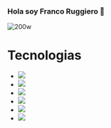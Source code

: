 ### Hola soy Franco Ruggiero 👋 
![200w](https://user-images.githubusercontent.com/88565149/188007446-7c984092-061a-45bc-a40d-52e8bcc8949a.gif)          
<h1>Tecnologias</h1>
 
<ul>

  <li><img src=https://img.shields.io/badge/JavaScript-F7DF1E?style=for-the-badge&logo=javascript&logoColor=black />
    <li><img src=https://img.shields.io/badge/React-20232A?style=for-the-badge&logo=react&logoColor=61DAFB />
 <li><img src=https://img.shields.io/badge/Node.js-43853D?style=for-the-badge&logo=node.js&logoColor=white />
 <li><img src=https://img.shields.io/badge/HTML5-E34F26?style=for-the-badge&logo=html5&logoColor=white />
 <li><img src=https://img.shields.io/badge/CSS3-1572B6?style=for-the-badge&logo=css3&logoColor=white />
 <li><img src=https://img.shields.io/badge/Express.js-404D59?style=for-the-badge />
 

<ul/>

<!--

**FrancoRugg/FrancoRugg** is a ✨ _special_ ✨ repository because its `README.md` (this file) appears on your GitHub profile.

Here are some ideas to get you started:

- 🔭 I’m currently working on 
- 🌱 I’m currently learning Full Stack
- 👯 I’m looking to collaborate on 
- 🤔 I’m looking for help with 
- 💬 Ask me about 
- 📫 How to reach me: 
- 😄 Pronouns: 
- ⚡ Fun fact: 




...


